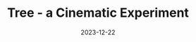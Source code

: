 ---
id: tree
title: Tree - a Cinematic Experiment
img: film/tree.jpg
imgalt: A blurd Christmas tree in the baground with the text \"Tree - a Cinematic Experiment\"
date: 2023-12-22
watchlink: https://youtu.be/oYH1xbHy8dU
featured: true
homeFeatured: true
---